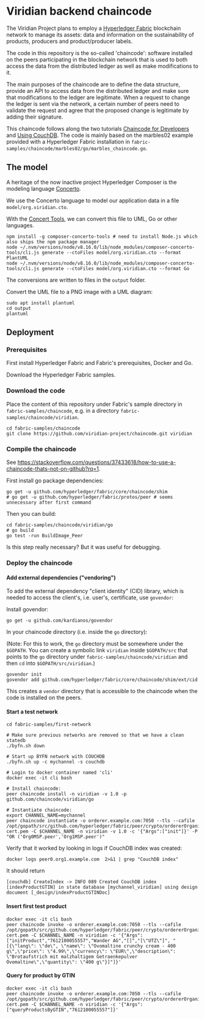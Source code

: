 # Viridian backend chaincode

The Viridian Project plans to employ a [Hyperledger Fabric](https://hyperledger-fabric.readthedocs.io)
blockchain network to manage its assets: data and information on the
sustainability of products, producers and product/producer labels.

The code in this repository is the so-called 'chaincode': software installed on
the peers participating in the blockchain network that is used to both access
the data from the distributed ledger as well as make modifications to it.

The main purposes of the chaincode are to define the data structure, provide an
API to access data from the distributed ledger and make sure that modifications
to the ledger are legitimate. When a request to change the ledger is sent via
the network, a certain number of peers need to validate the request and agree
that the proposed change is legitimate by adding their signature.

This chaincode follows along the two tutorials
[Chaincode for Developers](https://hyperledger-fabric.readthedocs.io/en/release-1.4/chaincode4ade.html) and
[Using CouchDB](https://hyperledger-fabric.readthedocs.io/en/release-1.4/couchdb_tutorial.html).
The code is mainly based on the marbles02 example provided with a Hyperledger
Fabric installation in `fabric-samples/chaincode/marbles02/go/marbles_chaincode.go`.

## The model

A heritage of the now inactive project Hyperledger Composer is the modeling language [Concerto](https://github.com/hyperledger/composer-concerto).

We use the Concerto language to model our application data in a file `model/org.viridian.cto`.

With the [Concert Tools](https://github.com/hyperledger/composer-concerto-tools), we can convert this file to UML, Go or other languages.

```
npm install -g composer-concerto-tools # need to install Node.js which also ships the npm package manager
node ~/.nvm/versions/node/v8.16.0/lib/node_modules/composer-concerto-tools/cli.js generate --ctoFiles model/org.viridian.cto --format PlantUML
node ~/.nvm/versions/node/v8.16.0/lib/node_modules/composer-concerto-tools/cli.js generate --ctoFiles model/org.viridian.cto --format Go
```

The conversions are written to files in the `output` folder.

Convert the UML file to a PNG image with a UML diagram:

```
sudo apt install plantuml
cd output
plantuml
```

## Deployment

### Prerequisites

First install Hyperledger Fabric and Fabric's prerequisites, Docker and Go.

Download the Hyperledger Fabric samples.

### Download the code

Place the content of this repository under Fabric's sample directory in `fabric-samples/chaincode`,
e.g. in a directory `fabric-samples/chaincode/viridian`.

```
cd fabric-samples/chaincode
git clone https://github.com/viridian-project/chaincode.git viridian
```

### Compile the chaincode

See https://stackoverflow.com/questions/37433618/how-to-use-a-chaincode-thats-not-on-github?rq=1.

First install go package dependencies:

```
go get -u github.com/hyperledger/fabric/core/chaincode/shim
# go get -u github.com/hyperledger/fabric/protos/peer # seems unnecessary after first command
```

Then you can build:

```
cd fabric-samples/chaincode/viridian/go
# go build
go test -run BuildImage_Peer
```

Is this step really necessary? But it was useful for debugging.

### Deploy the chaincode

#### Add external dependencies ("vendoring")

To add the external dependency "client identity" (CID) library, which is needed to access the client's, i.e. user's, certificate, use `govendor`:

Install govendor:

```
go get -u github.com/kardianos/govendor
```

In your chaincode directory (i.e. inside the `go` directory):

(Note: For this to work, the `go` directory must be somewhere under the `$GOPATH`. You can create a symbolic link `viridian` inside `$GOPATH/src` that points to the `go` directory under `fabric-samples/chaincode/viridian` and then `cd` into `$GOPATH/src/viridian`.)

```
govendor init
govendor add github.com/hyperledger/fabric/core/chaincode/shim/ext/cid
```

This creates a `vendor` directory that is accessible to the chaincode when the code is installed on the peers.

#### Start a test network

```
cd fabric-samples/first-network

# Make sure previous networks are removed so that we have a clean statedb
./byfn.sh down

# Start up BYFN network with COUCHDB
./byfn.sh up -c mychannel -s couchdb

# Login to docker container named 'cli'
docker exec -it cli bash

# Install chaincode:
peer chaincode install -n viridian -v 1.0 -p github.com/chaincode/viridian/go

# Instantiate chaincode:
export CHANNEL_NAME=mychannel
peer chaincode instantiate -o orderer.example.com:7050 --tls --cafile /opt/gopath/src/github.com/hyperledger/fabric/peer/crypto/ordererOrganizations/example.com/orderers/orderer.example.com/msp/tlscacerts/tlsca.example.com-cert.pem -C $CHANNEL_NAME -n viridian -v 1.0 -c '{"Args":["init"]}' -P "OR ('Org0MSP.peer','Org1MSP.peer')"
```

Verify that it worked by looking in logs if CouchDB index was created:

```
docker logs peer0.org1.example.com  2>&1 | grep "CouchDB index"
```

It should return

```
[couchdb] CreateIndex -> INFO 089 Created CouchDB index [indexProductGTIN] in state database [mychannel_viridian] using design document [_design/indexProductGTINDoc]
```

#### Insert first test product

```
docker exec -it cli bash
peer chaincode invoke -o orderer.example.com:7050 --tls --cafile /opt/gopath/src/github.com/hyperledger/fabric/peer/crypto/ordererOrganizations/example.com/orderers/orderer.example.com/msp/tlscacerts/tlsca.example.com-cert.pem -C $CHANNEL_NAME -n viridian -c '{"Args":["initProduct","7612100055557","Wander AG","[]","[\"UTZ\"]", "[{\"lang\": \"de\", \"name\": \"Ovomaltine crunchy cream - 400 g\",\"price\": \"4.99\",\"currency\": \"EUR\",\"description\": \"Brotaufstrich mit malzhaltigem Getraenkepulver Ovomaltine\",\"quantity\": \"400 g\"}]"]}'
```

#### Query for product by GTIN

```
docker exec -it cli bash
peer chaincode invoke -o orderer.example.com:7050 --tls --cafile /opt/gopath/src/github.com/hyperledger/fabric/peer/crypto/ordererOrganizations/example.com/orderers/orderer.example.com/msp/tlscacerts/tlsca.example.com-cert.pem -C $CHANNEL_NAME -n viridian -c '{"Args":["queryProductsByGTIN","7612100055557"]}'
```

